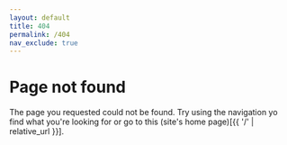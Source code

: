 ```yaml
---
layout: default
title: 404
permalink: /404
nav_exclude: true
---
```


# Page not found

The page you requested could not be found. Try using the navigation yo find what you're looking for or go to this (site's home page)[{{ '/' | relative_url }}].
